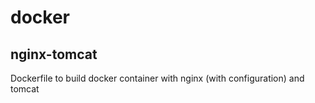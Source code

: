 # docker

## nginx-tomcat
Dockerfile to build docker container with nginx (with configuration) and tomcat

